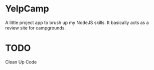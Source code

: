 # YelpCamp

A little project app to brush up my NodeJS skills. It basically acts as a review site for campgrounds.

# TODO
Clean Up Code